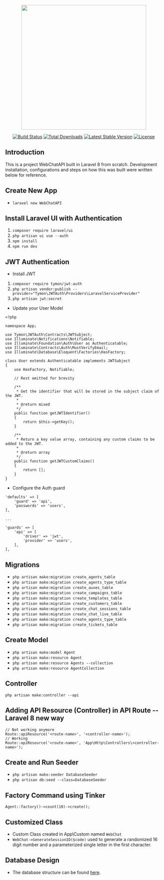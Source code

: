 <p align="center"><a href="https://laravel.com" target="_blank"><img src="https://raw.githubusercontent.com/laravel/art/master/logo-lockup/5%20SVG/2%20CMYK/1%20Full%20Color/laravel-logolockup-cmyk-red.svg" width="400"></a></p>

<p align="center">
<a href="https://travis-ci.org/laravel/framework"><img src="https://travis-ci.org/laravel/framework.svg" alt="Build Status"></a>
<a href="https://packagist.org/packages/laravel/framework"><img src="https://img.shields.io/packagist/dt/laravel/framework" alt="Total Downloads"></a>
<a href="https://packagist.org/packages/laravel/framework"><img src="https://img.shields.io/packagist/v/laravel/framework" alt="Latest Stable Version"></a>
<a href="https://packagist.org/packages/laravel/framework"><img src="https://img.shields.io/packagist/l/laravel/framework" alt="License"></a>
</p>

## Introduction

This is a project WebChatAPI built in Laravel 8 from scratch. Development installation, configurations and steps on how this was built were written below for reference.

## Create New App
- `laravel new WebChatAPI`

## Install Laravel UI with Authentication
1. `composer require laravel/ui`
2. `php artisan ui vue --auth`
3. `npm install`
4. `npm run dev`

## JWT Authentication

- Install JWT
1. `composer require tymon/jwt-auth`
2. `php artisan vendor:publish --provider="Tymon\JWTAuth\Providers\LaravelServiceProvider"`
3. `php artisan jwt:secret`

- Update your User Model

```
<?php

namespace App;

use Tymon\JWTAuth\Contracts\JWTSubject;
use Illuminate\Notifications\Notifiable;
use Illuminate\Foundation\Auth\User as Authenticatable;
use Illuminate\Contracts\Auth\MustVerifyEmail;
use Illuminate\Database\Eloquent\Factories\HasFactory;

class User extends Authenticatable implements JWTSubject
{
    use HasFactory, Notifiable;

    // Rest omitted for brevity

    /**
     * Get the identifier that will be stored in the subject claim of the JWT.
     *
     * @return mixed
     */
    public function getJWTIdentifier()
    {
        return $this->getKey();
    }

    /**
     * Return a key value array, containing any custom claims to be added to the JWT.
     *
     * @return array
     */
    public function getJWTCustomClaims()
    {
        return [];
    }
}
```

- Configure the Auth guard

```
'defaults' => [
    'guard' => 'api',
    'passwords' => 'users',
],

...

'guards' => [
    'api' => [
        'driver' => 'jwt',
        'provider' => 'users',
    ],
],
```

## Migrations

* `php artisan make:migration create_agents_table`
* `php artisan make:migration create_agents_type_table`
* `php artisan make:migration create_auxes_table`
* `php artisan make:migration create_campaigns_table`
* `php artisan make:migration create_templates_table`
* `php artisan make:migration create_customers_table`
* `php artisan make:migration create_chat_sessions_table`
* `php artisan make:migration create_chat_live_table`
* `php artisan make:migration create_agents_type_table`
* `php artisan make:migration create_tickets_table`

## Create Model
* `php artisan make:model Agent`
* `php artisan make:resource Agent`
* `php artisan make:resource Agents --collection`
* `php artisan make:resource AgentCollection`

## Controller
`php artisan make:controller --api`

## Adding API Resource (Controller) in API Route --Laravel 8 new way
```
// Not working anymore
Route::apiResource('<route-name>', '<controller-name>');
// Working
Route::apiResource('<route-name>', 'App\Http\Controllers\<controller-name>');
```

## Create and Run Seeder
* `php artisan make:seeder DatabaseSeeder`
* `php artisan db:seed --class=DatabaseSeeder`

## Factory Command using Tinker
`Agent::factory()->count(10)->create();`

## Customized Class
- Custom Class created in App\Custom named `WebChat`
- `WebChat->GenerateSessionID($code)` used to generate a randomized 16 digit number and a parameterized single letter in the first character.

## Database Design
- The database structure can be found [here](https://dbdesigner.page.link/kfHidtAzk8k4ndGT8).